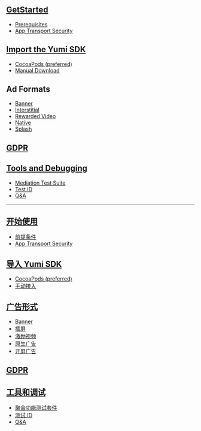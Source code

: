 ## [GetStarted](https://github.com/yumimobi/YumiMediationSDKDemo-iOS/wiki/GetStarted)
- [Prerequisites](https://github.com/yumimobi/YumiMediationSDKDemo-iOS/wiki/GetStarted#Prerequisites)
- [App Transport Security](https://github.com/yumimobi/YumiMediationSDKDemo-iOS/wiki/GetStarted#App-Transport-Security)

## [Import the Yumi SDK](https://github.com/yumimobi/YumiMediationSDKDemo-iOS/wiki/ImportTheYumiSDK)
- [CocoaPods (preferred)](https://github.com/yumimobi/YumiMediationSDKDemo-iOS/wiki/ImportTheYumiSDK#CocoaPods-(preferred))
- [Manual Download](https://github.com/yumimobi/YumiMediationSDKDemo-iOS/wiki/ImportTheYumiSDK#Manual-Download)

## Ad Formats
- [Banner](https://github.com/yumimobi/YumiMediationSDKDemo-iOS/wiki/Banner)
- [Interstitial](https://github.com/yumimobi/YumiMediationSDKDemo-iOS/wiki/Interstitial)
- [Rewarded Video](https://github.com/yumimobi/YumiMediationSDKDemo-iOS/wiki/RewardedVideo)
- [Native](https://github.com/yumimobi/YumiMediationSDKDemo-iOS/wiki/Native)
- [Splash](https://github.com/yumimobi/YumiMediationSDKDemo-iOS/wiki/Splash)

## [GDPR](https://github.com/yumimobi/YumiMediationSDKDemo-iOS/wiki/GDPR)

## [Tools and Debugging](https://github.com/yumimobi/YumiMediationSDKDemo-iOS/wiki/Debugging)
- [Mediation Test Suite](https://github.com/yumimobi/YumiMediationSDKDemo-iOS/wiki/Debugging#Mediation-Test-Suite)
- [Test ID](https://github.com/yumimobi/YumiMediationSDKDemo-iOS/wiki/Debugging#Test-ID)
- [Q&A](https://github.com/yumimobi/YumiMediationSDKDemo-iOS/wiki/Debugging#QA)

***

## [开始使用]()
- [前提条件]()
- [App Transport Security]()

## [导入 Yumi SDK]()
- [CocoaPods (preferred)]()
- [手动接入]()

## [广告形式]()
- [Banner]()
- [插屏]()
- [激励视频]()
- [原生广告]()
- [开屏广告]()

## [GDPR]()

## [工具和调试]()
- [聚合功能测试套件]()
- [测试 ID]()
- [Q&A]()